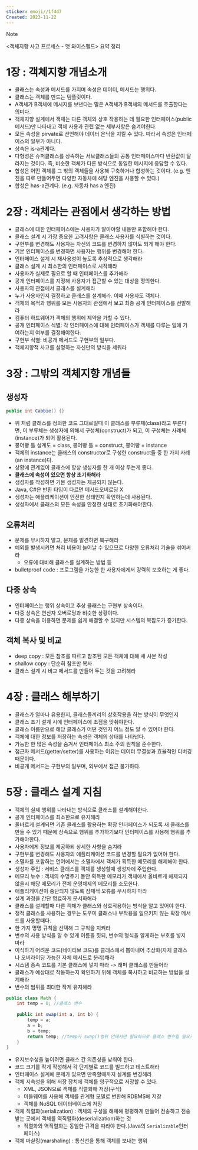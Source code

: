 ```yaml
---
sticker: emoji//1f4d7
Created: 2023-11-22
---
```

> [!NOTE]
> <객체지향 사고 프로세스 - 맷 와이스펠드> 요약 정리
# 1장 : 객체지향 개념소개
- 클래스는 속성과 메서드를 가지며 속성은 데이터, 메서드는 행위다.
- 클래스는 객체를 만드는 템플릿이다.
- A객체가 B객체에 메시지를 보낸다는 말은 A객체가 B객체의 메서드를 호출한다는 의미다.
- 객체지향 설계에서 객체는 다른 객체와 상호 작용하는 데 필요한 인터페이스(public메서드)만 나타내고 객체 사용과 관련 없는 세부사항은 숨겨야한다.
- 모든 속성을 pirvate로 선언해야 데이터 은닉을 지킬 수 있다. 따라서 속성은 인터페이스의 일부가 아니다.
- 상속은 is-a관계다.
- 다형성은 슈퍼클래스를 상속하는 서브클래스들의 공통 인터페이스마다 반환값이 달라지는 것이다. 즉, 비슷한 객체가 다른 방식으로 동일한 메시지에 응답할 수 있다.
- 합성은 어떤 객체를 그 밖의 객체들을 사용해 구축하거나 합성하는 것이다.
  (e.g. 엔진을 따로 만들어두면 다양한 자동차에 해당 엔진을 사용할 수 있다.)
- 합성은 has-a관계다. (e.g. 자동차 has a 엔진)
# 2장 : 객체라는 관점에서 생각하는 방법
- 클래스에 대한 인터페이스에는 사용자가 알아야할 내용만 포함해야 한다.
- 클래스 설계 시 가장 중요한 고려사항은 클래스 사용자를 식별하는 것이다.
- 구현부를 변경해도 사용자는 자신의 코드를 변경하지 않아도 되게 해야 한다.
- 기본 인터페이스를 변경하면 사용자는 행위를 변경해야 한다.
- 인터페이스 설계 시 재사용성이 높도록 추상적으로 생각해라
- 클래스 설계 시 최소한의 인터페이스로 시작해라
- 사용자가 실제로 필요로 할 때 인터페이스를 추가해라
- 공개 인터페이스를 지정해 사용자가 접근할 수 있는 대상을 정의한다.
- 사용자의 관점에서 클래스를 설계해라
- 누가 사용자인지 결정하고 클래스를 설계해라. 이때 사용자도 객체다.
- 객체의 목적과 행위를 모든 사용자의 관점에서 보고 최종 공개 인터페이스를 선발해라
- 컴퓨터 하드웨어가 객체의 행위에 제약을 가할 수 있다.
- 공개 인터페이스 식별: 각 인터페이스에 대해 인터페이스가 객체를 다루는 일에 기여하는지 여부를 결정해야한다.
- 구현부 식별: 비공개 메서드도 구현부의 일부다.
- 객체지향적 사고를 설명하는 자신만의 방식을 세워라
# 3장 : 그밖의 객체지향 개념들
## 생성자
```java
public int Cabbie() {}
```
- 위 처럼 클래스를 정의한 코드 그대로일때 이 클래스를 부류체(class)라고 부른다면, 이 부류체는 생성자에 의해서 구성체(construct)가 되고, 이 구성체는 사례체(instance)가 되어 활용된다.
- 붕어빵 틀 설계도 = class, 붕어빵 틀 = construct, 붕어빵 = instance
- 객체의 instance는 클래스의 constructor로 구성한 construct들 중 한 가지 사례(an instance)다.
- 상황에 관계없이 클래스에 항상 생성자를 한 개 이상 두는게 좋다.
- **클래스에 속성이 있으면 항상 초기화해라**
- 생성자를 작성하면 기본 생성자는 제공되지 않는다.
- Java, C#은 반환 타입이 다르면 메서드오버로딩 X 
- 생성자는 애플리케이션이 안전한 상태인지 확인하는데 사용된다.
- 생성자에서 클래스의 모든 속성을 안정한 상태로 초기화해야한다.
## 오류처리
- 문제를 무시하지 말고, 문제를 발견하면 복구해라
- 예외를 발생시키면 처리 비용이 늘어날 수 있으므로 다양한 오류처리 기술을 섞어써라
	- 오류에 대비해 클래스를 설계하는 방법 등
- bulletproof code : 프로그램을 가능한 한 사용자에게서 강력히 보호하는 게 좋다.
## 다중 상속
- 인터페이스는 행위 상속이고 추상 클래스는 구현부 상속이다.
- 다중 상속은 연산자 오버로딩과 비슷한 상황이다.
- 다중 상속을 이용하면 문제를 쉽게 해결할 수 있지만 시스템의 복잡도가 증가한다.
## 객체 복사 및 비교
- deep copy : 모든 참조를 따르고 참조된 모든 객체에 대해 새 사본 작성
- shallow copy : 단순히 참조만 복사
- 클래스 설계 시 비교 메서드를 만들어 두는 것을 고려해라
# 4장 : 클래스 해부하기
- 클래스가 얼마나 유용한지, 클래스들끼리의 상호작용을 하는 방식이 무엇인지
- 클래스 초기 설계 시에 인터페이스에 초점을 맞춰야한다.
- 클래스 이름만으로 해당 클래스가 어떤 것인지 어느 정도 알 수 있어야 한다.
- 객체에 대한 정보를 저장하는 속성은 객체의 상태를 나타낸다.
- 가능한 한 많은 속성을 숨겨서 인터페이스 최소 주의 원칙을 준수한다.
- 접근자 메서드(getter/setter)를 사용하는 이유는 데이터 무결성과 효율적인 디버깅 때문이다.
- 비공개 메서드는 구현부의 일부며, 외부에서 접근 불가하다.
# 5장 : 클래스 설계 지침
- 객체의 실제 행위를 나타내는 방식으로 클래스를 설계해야한다.
- 공개 인터페이스를 최소한으로 유지해라
- 올바르게 설계되면 기존 클래스를 활용하는 확장 인터페이스가 되도록 새 클래스를 만들 수 있기 때문에 상속으로 행위를 추가하기보다 인터페이스를 사용해 행위를 추가해야한다.
- 사용자에게 정보를 제공하되 상세한 사항을 숨겨라
- 구현부를 변경해도 사용자의 애플리케이션 코드를 변경할 필요가 없어야 한다.
- 소멸자를 포함하는 언어에서는 소멸자에서 객체가 획득한 메모리를 해제해야 한다.
- 생성자 주입 : 서비스 클래스를 객체를 생성할때 생성자에 주입한다.
- 메모리 누수 : 객체의 수명주기 동안 획득한 메모리가 객체에서 올바르게 해제되지 않을시 해당 메모리가 전체 운영체제의 메모리를 소모한다.
- 애플리케이션이 중단되지 않도록 잠재적 오류를 무시하지 마라
- 설계 과정을 간단 명료하게 문서화해라
- 클래스를 설계할때 다른 객체가 클래스와 상호작용하는 방식을 알고 있어야 한다.
- 정적 클래스를 사용하는 경우는 도우미 클래스나 부작용을 일으키지 않는 확장 메서드를 사용할때다.
- 한 가지 명명 규칙을 선택해 그 규칙을 지켜라
- 변수의 사용 방식을 알 수 있게 이름을 짓되, 변수의 형식을 알게하는 부호를 넣지 마라
- 이식하기 어려운 코드(네이티브 코드)를 클래스에서 뽑아내어 추상화(자체 클래스나 오버라이딩 가능한 자체 메서드로 분리)해라
- 시스템 종속 코드를 기본 클래스에 넣지 마라 -> 래퍼 클래스를 만들어라
- 클래스가 예상대로 작동하는지 확인하기 위해 객체를 복사하고 비교하는 방법을 설계해라
- 변수의 범위를 최대한 작게 유지해라
```java
public class Math {
	int temp = 0; //클래스 변수
	
	public int swap(int a, int b) {
		temp = a;
		a = b;
		b = temp;
		return temp; //temp가 swap()범위 안에서만 필요하므로 클래스 변수일 필요가 없다.
	}
}
```
- 유지보수성을 높이려면 클래스 간 의존성을 낮춰야 한다.
- 코드 크기를 작게 작성해서 각 단계별로 코드를 빌드하고 테스트해라
- 인터페이스 설계에 문제가 있으면 만족할때까지 설계를 변경해라
- 객체 지속성을 위해 저장 장치에 객체를 영구적으로 저장할 수 있다.
	- XML, JSON으로 객체를 직렬화해 저장(구식)
	- 미들웨어를 사용해 객체를 관계형 모델로 변환해 RDBMS에 저장
	- 객체를 NoSQL 데이터베이스에 저장
- 객체 직렬화(serialization) : 객체의 구성을 해체해 평평하게 만들어 전송하고 전송 받는 곳에서 객체를 역직렬화(deserialization)하는 것
	- 직렬화와 역직렬화는 동일한 규격을 따라야 한다.(Java의 `Serializable`인터페이스)
- 객체 마샬링(marshaling) : 통신선을 통해 객체를 보내는 행위

